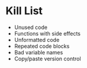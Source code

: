 Kill List
=========
* Unused code
* Functions with side effects
* Unformatted code
* Repeated code blocks
* Bad variable names
* Copy/paste version control
